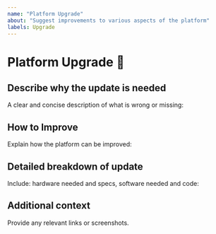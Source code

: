 ```yaml
---
name: "Platform Upgrade"
about: "Suggest improvements to various aspects of the platform"
labels: Upgrade
---
```



# Platform Upgrade 📖

## **Describe why the update is needed**
A clear and concise description of what is wrong or missing:



## **How to Improve**
Explain how the platform can be improved:



## **Detailed breakdown of update**
Include: hardware needed and specs, software needed and code:



## **Additional context**
Provide any relevant links or screenshots.


